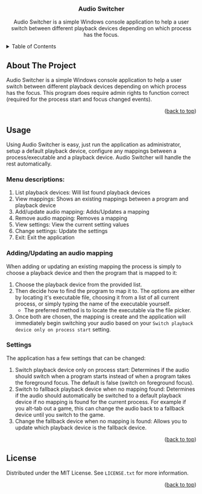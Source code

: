 ﻿<div id="top"></div>

<br />
<div align="center">
<h3 align="center">Audio Switcher</h3>

  <p align="center">
    Audio Switcher is a simple Windows console application to help a user switch between different playback devices depending on which process has the focus.
  </p>
</div>



<!-- TABLE OF CONTENTS -->
<details>
  <summary>Table of Contents</summary>
  <ol>
    <li>
      <a href="#about-the-project">About The Project</a>
    </li>
    </li>
    <li><a href="#usage">Usage</a></li>
  </ol>
</details>



<!-- ABOUT THE PROJECT -->
## About The Project

Audio Switcher is a simple Windows console application to help a user switch between different playback devices depending on which process has the focus. This program does require admin rights to function correct (required for the process start and focus changed events).

<p align="right">(<a href="#top">back to top</a>)</p>

<!-- USAGE EXAMPLES -->
## Usage

Using Audio Switcher is easy, just run the application as administrator, setup a default playback device, configure any mappings between a process/executable and a playback device. Audio Switcher will handle the rest automatically.

### Menu descriptions:

1. List playback devices:    Will list found playback devices
2. View mappings:            Shows an existing mappings between a program and playback device
3. Add/update audio mapping: Adds/Updates a mapping
4. Remove audio mapping:     Removes a mapping
5. View settings:            View the current setting values
6. Change settings:          Update the settings
7. Exit:                     Exit the application

### Adding/Updating an audio mapping

When adding or updating an existing mapping the process is simply to choose a playback device and then the program that is mapped to it:

1. Choose the playback device from the provided list.
2. Then decide how to find the program to map it to. The options are either by locating it's executable file, choosing it from a list of all current process, or simply typing the name of the executable yourself.
   * The preferred method is to locate the executable via the file picker.
3. Once both are chosen, the mapping is create and the application will immediately begin switching your audio based on your `Switch playback device only on process start` setting.

### Settings

The application has a few settings that can be changed:

1. Switch playback device only on process start: Determines if the audio should switch when a program starts instead of when a program takes the foreground focus. The default is false (switch on foreground focus).
2. Switch to fallback playback device when no mapping found: Determines if the audio should automatically be switched to a default playback device if no mapping is found for the current process. For example if you alt-tab out a game, this can change the audio back to a fallback device until you switch to the game.
3. Change the fallback device when no mapping is found: Allows you to update which playback device is the fallback device.

<p align="right">(<a href="#top">back to top</a>)</p>


<!-- LICENSE -->
## License

Distributed under the MIT License. See `LICENSE.txt` for more information.

<p align="right">(<a href="#top">back to top</a>)</p>